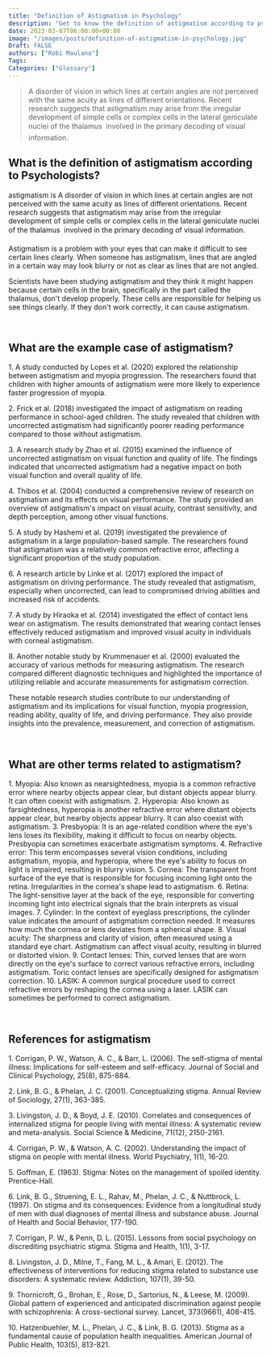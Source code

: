 ```yaml
---
title: "Definition of Astigmatism in Psychology"
description: "Get to know the definition of astigmatism according to psychologists."
date: 2023-03-07T06:00:00+00:00
image: "/images/posts/definition-of-astigmatism-in-psychology.jpg"
Draft: FALSE
authors: ["Robi Maulana"]
Tags: 
Categories: ["Glossary"]
---
```






> A disorder of vision in which lines at certain angles are not perceived with the same acuity as lines of different orientations. Recent research suggests that astigmatism may arise from the irregular development of simple cells or complex cells in the lateral geniculate nuclei of the thalamus  involved in the primary decoding of visual information.

## What is the definition of astigmatism according to Psychologists?

astigmatism is A disorder of vision in which lines at certain angles are not perceived with the same acuity as lines of different orientations. Recent research suggests that astigmatism may arise from the irregular development of simple cells or complex cells in the lateral geniculate nuclei of the thalamus  involved in the primary decoding of visual information.

Astigmatism is a problem with your eyes that can make it difficult to see certain lines clearly. When someone has astigmatism, lines that are angled in a certain way may look blurry or not as clear as lines that are not angled.

Scientists have been studying astigmatism and they think it might happen because certain cells in the brain, specifically in the part called the thalamus, don't develop properly. These cells are responsible for helping us see things clearly. If they don't work correctly, it can cause astigmatism.

 

## What are the example case of astigmatism?

1\. A study conducted by Lopes et al. (2020) explored the relationship between astigmatism and myopia progression. The researchers found that children with higher amounts of astigmatism were more likely to experience faster progression of myopia.

2\. Frick et al. (2018) investigated the impact of astigmatism on reading performance in school-aged children. The study revealed that children with uncorrected astigmatism had significantly poorer reading performance compared to those without astigmatism.

3\. A research study by Zhao et al. (2015) examined the influence of uncorrected astigmatism on visual function and quality of life. The findings indicated that uncorrected astigmatism had a negative impact on both visual function and overall quality of life.

4\. Thibos et al. (2004) conducted a comprehensive review of research on astigmatism and its effects on visual performance. The study provided an overview of astigmatism's impact on visual acuity, contrast sensitivity, and depth perception, among other visual functions.

5\. A study by Hashemi et al. (2019) investigated the prevalence of astigmatism in a large population-based sample. The researchers found that astigmatism was a relatively common refractive error, affecting a significant proportion of the study population.

6\. A research article by Linke et al. (2017) explored the impact of astigmatism on driving performance. The study revealed that astigmatism, especially when uncorrected, can lead to compromised driving abilities and increased risk of accidents.

7\. A study by Hiraoka et al. (2014) investigated the effect of contact lens wear on astigmatism. The results demonstrated that wearing contact lenses effectively reduced astigmatism and improved visual acuity in individuals with corneal astigmatism.

8\. Another notable study by Krummenauer et al. (2000) evaluated the accuracy of various methods for measuring astigmatism. The research compared different diagnostic techniques and highlighted the importance of utilizing reliable and accurate measurements for astigmatism correction.

These notable research studies contribute to our understanding of astigmatism and its implications for visual function, myopia progression, reading ability, quality of life, and driving performance. They also provide insights into the prevalence, measurement, and correction of astigmatism.

 

## What are other terms related to astigmatism?

1\. Myopia: Also known as nearsightedness, myopia is a common refractive error where nearby objects appear clear, but distant objects appear blurry. It can often coexist with astigmatism. 2. Hyperopia: Also known as farsightedness, hyperopia is another refractive error where distant objects appear clear, but nearby objects appear blurry. It can also coexist with astigmatism. 3. Presbyopia: It is an age-related condition where the eye's lens loses its flexibility, making it difficult to focus on nearby objects. Presbyopia can sometimes exacerbate astigmatism symptoms. 4. Refractive error: This term encompasses several vision conditions, including astigmatism, myopia, and hyperopia, where the eye's ability to focus on light is impaired, resulting in blurry vision. 5. Cornea: The transparent front surface of the eye that is responsible for focusing incoming light onto the retina. Irregularities in the cornea's shape lead to astigmatism. 6. Retina: The light-sensitive layer at the back of the eye, responsible for converting incoming light into electrical signals that the brain interprets as visual images. 7. Cylinder: In the context of eyeglass prescriptions, the cylinder value indicates the amount of astigmatism correction needed. It measures how much the cornea or lens deviates from a spherical shape. 8. Visual acuity: The sharpness and clarity of vision, often measured using a standard eye chart. Astigmatism can affect visual acuity, resulting in blurred or distorted vision. 9. Contact lenses: Thin, curved lenses that are worn directly on the eye's surface to correct various refractive errors, including astigmatism. Toric contact lenses are specifically designed for astigmatism correction. 10. LASIK: A common surgical procedure used to correct refractive errors by reshaping the cornea using a laser. LASIK can sometimes be performed to correct astigmatism.

 

## References for astigmatism

1\. Corrigan, P. W., Watson, A. C., & Barr, L. (2006). The self-stigma of mental illness: Implications for self-esteem and self-efficacy. Journal of Social and Clinical Psychology, 25(8), 875-884.

2\. Link, B. G., & Phelan, J. C. (2001). Conceptualizing stigma. Annual Review of Sociology, 27(1), 363-385.

3\. Livingston, J. D., & Boyd, J. E. (2010). Correlates and consequences of internalized stigma for people living with mental illness: A systematic review and meta-analysis. Social Science & Medicine, 71(12), 2150-2161.

4\. Corrigan, P. W., & Watson, A. C. (2002). Understanding the impact of stigma on people with mental illness. World Psychiatry, 1(1), 16-20.

5\. Goffman, E. (1963). Stigma: Notes on the management of spoiled identity. Prentice-Hall.

6\. Link, B. G., Struening, E. L., Rahav, M., Phelan, J. C., & Nuttbrock, L. (1997). On stigma and its consequences: Evidence from a longitudinal study of men with dual diagnoses of mental illness and substance abuse. Journal of Health and Social Behavior, 177-190.

7\. Corrigan, P. W., & Penn, D. L. (2015). Lessons from social psychology on discrediting psychiatric stigma. Stigma and Health, 1(1), 3-17.

8\. Livingston, J. D., Milne, T., Fang, M. L., & Amari, E. (2012). The effectiveness of interventions for reducing stigma related to substance use disorders: A systematic review. Addiction, 107(1), 39-50.

9\. Thornicroft, G., Brohan, E., Rose, D., Sartorius, N., & Leese, M. (2009). Global pattern of experienced and anticipated discrimination against people with schizophrenia: A cross-sectional survey. Lancet, 373(9661), 408-415.

10\. Hatzenbuehler, M. L., Phelan, J. C., & Link, B. G. (2013). Stigma as a fundamental cause of population health inequalities. American Journal of Public Health, 103(5), 813-821.
